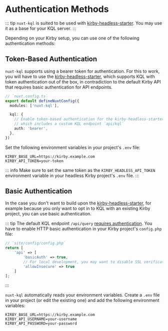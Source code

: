 # Authentication Methods

::: tip
`nuxt-kql` is suited to be used with [kirby-headless-starter](/guide/what-is-nuxt-kql#kirby-headless-starter). You may use it as a base for your KQL server.
:::

Depending on your Kirby setup, you can use one of the following authentication methods:

## Token-Based Authentication

`nuxt-kql` supports using a bearer token for authentication. For this to work, you will have to use the [kirby-headless-starter](https://github.com/johannschopplich/kirby-headless-starter), which supports KQL with token authentication out of the box, in contradiction to the default Kirby API that requires basic authentication for API endpoints.

```ts
// `nuxt.config.ts`
export default defineNuxtConfig({
  modules: ['nuxt-kql'],

  kql: {
    // Enable token-based authentication for the kirby-headless-starter,
    // which includes a custom KQL endpoint `api/kql`
    auth: 'bearer',
  },
})
```

Set the following environment variables in your project's `.env` file:

```
KIRBY_BASE_URL=https://kirby.example.com
KIRBY_API_TOKEN=your-token
```

::: info
Make sure to set the same token as the `KIRBY_HEADLESS_API_TOKEN` environment variable in your headless Kirby project's `.env` file.
:::

## Basic Authentication

In the case you don't want to build upon the [kirby-headless-starter](https://github.com/johannschopplich/kirby-headless-starter), for example because you only want to opt in to KQL with an existing Kirby project, you can use basic authentication.

::: tip
The default KQL endpoint `/api/query` [requires authentication](https://getkirby.com/docs/guide/api/authentication). You have to enable HTTP basic authentication in your Kirby project's `config.php` file:

```php
// `site/config/config.php`
return [
    'api' => [
        'basicAuth' => true,
        // For local development, you may want to disable SSL verification
        'allowInsecure' => true
    ]
];
```
:::

`nuxt-kql` automatically reads your environment variables. Create a `.env` file in your project (or edit the existing one) and add the following environment variables:

```
KIRBY_BASE_URL=https://kirby.example.com
KIRBY_API_USERNAME=your-username
KIRBY_API_PASSWORD=your-password
```

